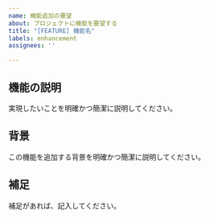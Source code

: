 ```yaml
---
name: 機能追加の要望
about: プロジェクトに機能を要望する
title: "[FEATURE] 機能名"
labels: enhancement
assignees: ''

---
```


## 機能の説明
実現したいことを明確かつ簡潔に説明してください。

## 背景
この機能を追加する背景を明確かつ簡潔に説明してください。

## 補足
補足があれば、記入してください。
